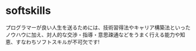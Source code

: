 # softskills

プログラマーが良い人生を送るためには、技術習得法やキャリア構築法といったノウハウに加え、対人的な交渉・指導・意思疎通などをうまく行える能力や知恵、すなわちソフトスキルが不可欠です! 